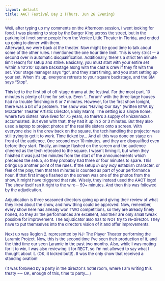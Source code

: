 ```yaml
---
layout: default
title: AACT Festival Day 2 (Thurs, Jun 26 Evening)
---
```

<span class="spnMessageText" id="msg"><font color="#191970" size="2">Well, after typing up my comments on the Afternoon session, I went looking for food. I was planning to stop by the Burger King across the street, but in the parking lot I met some people from the Venice Little Theater in Florida, and ended up going to dinner with them.<br />Afterward, we were back at the theater. Now might be good time to talk about some of the other rules. I mentioned the one hour time limit. This is very strict -- a second over in automatic disqualification. Additionally, there's a strict ten minute limit (each) for setup and strike. Basically, you must start with your entire set within a 10'x10' square backstage along with the cast &amp; crew if they fit with the set. Your stage manager says “go”, and they start timing, and you start setting up your set. When it's up, everyone retreats to your square backstage, and the SM says “Stop”.<br /><br />This led to the first bit of off-stage drama at the festival. For the most part, 10 minutes is plenty of time for set-up. Even "...Forum" with the three large houses had no trouble finishing in 6 or 7 minutes. However, for the first show tonight, there was a bit of a problem. The show was "Having Our Say" (written BTW, by McCarter Theater Artistic Director, Emily Mann). The setting is a simple home, where two sisters have lived for 75 years, so there's a supply of knickknacks accumulated. But even with that, they had it up in 2 or 3 minutes. But they also used a laptop to project photos of the real life sisters onto a screen. With everyone else in the crew back on the square, the tech handling the projector was still trying to get it to work. Time ticked by... And all this was done on stage on front of the audience. One second over 10 minutes, and they are disqualified even before they start. Finally, an image flashed on the screen and the audience cheered as the tech retreated to the square. I wasn't timing it, but when they finished it was just ten minutes from the start of the announcements which preceded the setup, so they probably had three or four minutes to spare. This brings up another point of the rules. If the setup *in any way* establish character, or feel of the play, then that ten minutes is counted as part of your performance hour. If that first image flashed on the screen was one of the photos from the show, it might have triggered that rule. Wisely, they instead used the AACT logo!<br />The show itself ran it right to the wire-- 59+ minutes. And then this was followed by the adjudication. <br /><br />Adjudication is three seasoned directors going up and giving their review of what they liked about the show, and how thing could be approved. Now, remember, every show here has already won TWO competitions, so they are already finely honed, so they all the performances are excellent, and their are only small tweak possible for improvement. The adjudicator also has to NOT try to re-director. They have to put themselves into the directors vision of it and offer improvements.<br /><br />Next up was Region 2, represented by NJ: The Player Theater performing the Laramie Project. Now, this is the second time I've seen their production of it, and the third time our seen Laramie in the past two months. Also, while I was rooting for it to win, I was also reviewing it for RECT, so I'm not allowed to say what I thought about it. (OK, it kicked butt!). It was the only show that received a standing ovation!<br /><br />(It was followed by a party in the director's hotel room, where I am writing this treaty --- OK, enough of this, time to party....)</font></span>